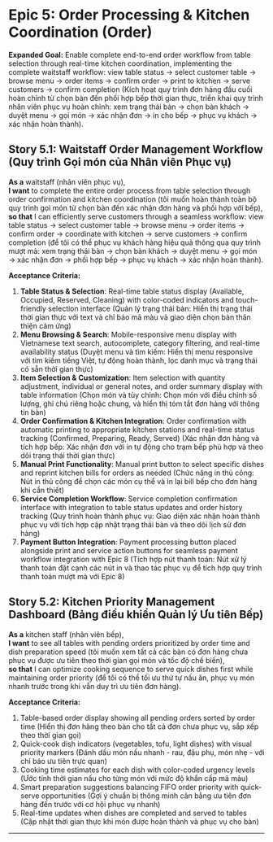 # Epic 5: Order Processing & Kitchen Coordination (Order)

**Expanded Goal:** Enable complete end-to-end order workflow from table selection through real-time kitchen coordination, implementing the complete waitstaff workflow: view table status → select customer table → browse menu → order items → confirm order → print to kitchen → serve customers → confirm completion (Kích hoạt quy trình đơn hàng đầu cuối hoàn chỉnh từ chọn bàn đến phối hợp bếp thời gian thực, triển khai quy trình nhân viên phục vụ hoàn chỉnh: xem trạng thái bàn → chọn bàn khách → duyệt menu → gọi món → xác nhận đơn → in cho bếp → phục vụ khách → xác nhận hoàn thành).

## Story 5.1: Waitstaff Order Management Workflow (Quy trình Gọi món của Nhân viên Phục vụ)
**As a** waitstaff (nhân viên phục vụ),  
**I want** to complete the entire order process from table selection through order confirmation and kitchen coordination (tôi muốn hoàn thành toàn bộ quy trình gọi món từ chọn bàn đến xác nhận đơn hàng và phối hợp với bếp),  
**so that** I can efficiently serve customers through a seamless workflow: view table status → select customer table → browse menu → order items → confirm order → coordinate with kitchen → serve customers → confirm completion (để tôi có thể phục vụ khách hàng hiệu quả thông qua quy trình mượt mà: xem trạng thái bàn → chọn bàn khách → duyệt menu → gọi món → xác nhận đơn → phối hợp bếp → phục vụ khách → xác nhận hoàn thành).

**Acceptance Criteria:**
1. **Table Status & Selection**: Real-time table status display (Available, Occupied, Reserved, Cleaning) with color-coded indicators and touch-friendly selection interface (Quản lý trạng thái bàn: Hiển thị trạng thái thời gian thực với text và chỉ báo mã màu và giao diện chọn bàn thân thiện cảm ứng)
2. **Menu Browsing & Search**: Mobile-responsive menu display with Vietnamese text search, autocomplete, category filtering, and real-time availability status (Duyệt menu và tìm kiếm: Hiển thị menu responsive với tìm kiếm tiếng Việt, tự động hoàn thành, lọc danh mục và trạng thái có sẵn thời gian thực)
3. **Item Selection & Customization**: Item selection with quantity adjustment, individual or general notes, and order summary display with table information (Chọn món và tùy chỉnh: Chọn món với điều chỉnh số lượng, ghi chú riêng hoặc chung, và hiển thị tóm tắt đơn hàng với thông tin bàn)
4. **Order Confirmation & Kitchen Integration**: Order confirmation with automatic printing to appropriate kitchen stations and real-time status tracking (Confirmed, Preparing, Ready, Served) (Xác nhận đơn hàng và tích hợp bếp: Xác nhận đơn với in tự động cho trạm bếp phù hợp và theo dõi trạng thái thời gian thực)
5. **Manual Print Functionality**: Manual print button to select specific dishes and reprint kitchen bills for orders as needed (Chức năng in thủ công: Nút in thủ công để chọn các món cụ thể và in lại bill bếp cho đơn hàng khi cần thiết)
6. **Service Completion Workflow**: Service completion confirmation interface with integration to table status updates and order history tracking (Quy trình hoàn thành phục vụ: Giao diện xác nhận hoàn thành phục vụ với tích hợp cập nhật trạng thái bàn và theo dõi lịch sử đơn hàng)
7. **Payment Button Integration**: Payment processing button placed alongside print and service action buttons for seamless payment workflow integration with Epic 8 (Tích hợp nút thanh toán: Nút xử lý thanh toán đặt cạnh các nút in và thao tác phục vụ để tích hợp quy trình thanh toán mượt mà với Epic 8)

## Story 5.2: Kitchen Priority Management Dashboard (Bảng điều khiển Quản lý Ưu tiên Bếp)
**As a** kitchen staff (nhân viên bếp),  
**I want** to see all tables with pending orders prioritized by order time and dish preparation speed (tôi muốn xem tất cả các bàn có đơn hàng chưa phục vụ được ưu tiên theo thời gian gọi món và tốc độ chế biến),  
**so that** I can optimize cooking sequence to serve quick dishes first while maintaining order priority (để tôi có thể tối ưu thứ tự nấu ăn, phục vụ món nhanh trước trong khi vẫn duy trì ưu tiên đơn hàng).

**Acceptance Criteria:**
1. Table-based order display showing all pending orders sorted by order time (Hiển thị đơn hàng theo bàn cho tất cả đơn chưa phục vụ, sắp xếp theo thời gian gọi)
2. Quick-cook dish indicators (vegetables, tofu, light dishes) with visual priority markers (Đánh dấu món nấu nhanh - rau, đậu phụ, món nhẹ - với chỉ báo ưu tiên trực quan)
3. Cooking time estimates for each dish with color-coded urgency levels (Ước tính thời gian nấu cho từng món với mức độ khẩn cấp mã màu)
4. Smart preparation suggestions balancing FIFO order priority with quick-serve opportunities (Gợi ý chuẩn bị thông minh cân bằng ưu tiên đơn hàng đến trước với cơ hội phục vụ nhanh)
5. Real-time updates when dishes are completed and served to tables (Cập nhật thời gian thực khi món được hoàn thành và phục vụ cho bàn)

---
